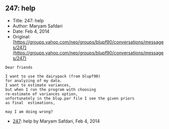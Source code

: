 ## 247: help

- Title: 247: help
- Author: Maryam Safdari
- Date: Feb 4, 2014
- Original: [https://groups.yahoo.com/neo/groups/blupf90/conversations/messages/247](https://groups.yahoo.com/neo/groups/blupf90/conversations/messages/247)

```
Dear friends
 
I want to use the dairypack (from blupf90)
for analyzing of my data. 
I want to estimate variances,
but when I run the program with choosing 
re-estimate of variances option,
unfortunately in the blup.par file I see the given priors 
as final  estimations, 

may I am doing wrong?
```

- [247](0247.md): help by Maryam Safdari, Feb 4, 2014
